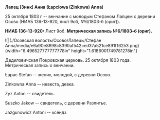 **Лапец (Зинк) Анна (Łapciowa (Zinkowa) Anna)**

25 октября 1803 г -- венчание с молодым Стефаном Лапцем с деревни Осово
(НИАБ 136-13-920, лист 9об, №6/1803-б (ориг)).

**НИАБ 136-13-920:** Лист 9об. **Метрическая запись №6/1803-б (ориг).**

![](./Осовская волость/Осово/Лапецы/Стефан Анна/media/e6a90e8898c8390af542ced37a521ce891f16253.png){width="6.496527777777778in"
height="1.6186001749781278in"}

Дедиловичская Покровская церковь. 25 октября 1803 года. Метрическая
запись о венчании.

Łapac Stefan -- жених, молодой, с деревни Осовo.

Zinkowna Anna -- невеста, девка.

Zyz Anton -- свидетель.

Suszko Jakow -- свидетель, с деревни Разлитье.

Jazgunowicz Antoni -- ксёндз.
